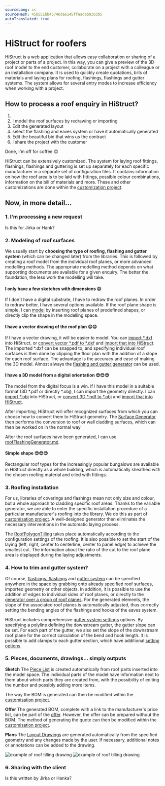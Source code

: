 ```yaml
---
sourceLang: cs
sourceHash: 45b551bb45740da6145ffeadb59303b5
autoTranslated: true
---
```



# HiStruct for roofers

HiStruct is a web application that allows easy collaboration or sharing of a project or parts of a project. In this way, you can give a preview of the 3D roof model to the end customer, collaborate on a project with a colleague or an installation company.
It is used to quickly create quotations, bills of materials and laying plans for roofing, flashings, flashings and gutter systems. The system allows for several entry modes to increase efficiency when working with a project.

## How to process a roof enquiry in HiStruct?

1.
1. I model the roof surfaces by redrawing or importing
1. Edit the generated layout
1. select the flashing and eaves system or have it automatically generated
1. Edit the beautiful bid that wins us the contract
1. I share the project with the customer

Done, I'm off for coffee 😊

HiStruct can be extensively customized. The system for laying roof fittings, flashings, flashings and guttering is set up separately for each specific manufacturer in a separate set of configuration files. It contains information on how the roof area is to be laid with fittings, possible colour combinations, information on the bill of materials and more. These and other customizations are done within the [customization project](customisationProject.md).

## Now, in more detail...

### 1. I'm processing a new request

Is this for Jirka or Hank?

### 2. Modeling of roof surfaces

We usually start by **choosing the type of roofing, flashing and gutter system** (which can be changed later) from the libraries. This is followed by creating a roof model from the individual roof planes, or more advanced modelling methods. The appropriate modelling method depends on what supporting documents are available for a given enquiry. The better the foundation, the less work the modelling will take.

#### **I only have a few sketches with dimensions 😊**

If I don't have a digital substrate, I have to redraw the roof planes. In order to redraw better, I have several options available. If the roof plane shape is simple, I can [model](modellingRoofs.md) by inserting roof planes of predefined shapes, or directly clip the shape in the modelling space.

#### **I have a vector drawing of the roof plan 😊😊**

If I have a vector drawing, it will be easier to model. You can [import *.dxf](importDxf.md) into HiStruct, or [convert vector *.pdf to *.dxf](convertPdfToDxf.md) and [import that into HiStruct](importDxf.md). The imported *.dxf can be snapped to, and specifying individual roof surfaces is then done by clipping the floor plan with the addition of a slope for each roof surface. The advantage is the accuracy and ease of making the 3D model. Almost always the [flashing and gutter generator](roofFlashingGenerator.md) can be used.

#### **I have a 3D model from a digital orientation 😊😊😊**

The model from the digital focus is a win. If I have this model in a suitable format (3D *.pdf or directly *.obj), I can import the geometry directly. I can [import *.obj](importObj.md) into HiStruct, or [convert 3D *.pdf to *.obj](convert3dPdfToObj.md) and [import that into HiStruct](importObj.md).

After importing, HiStruct will offer recognized surfaces from which you can choose how to convert them to HiStruct geometry. The [Surface Generator](roofPolygonGenerator.md) then performs the conversion to roof or wall cladding surfaces, which can then be worked on in the normal way

After the roof surfaces have been generated, I can use [roofFlashingGenerator.md](roofFlashingGenerator.md).

#### **Simple shape 😊😊😊**

Rectangular roof types for the increasingly popular bungalows are available in HiStruct directly as a whole building, which is automatically sheathed with the chosen roofing material and oiled with fittings.

### 3. Roofing installation

For us, libraries of coverings and flashings mean not only size and colour, but a whole approach to cladding specific roof areas. Thanks to the variable generator, we are able to enter the specific installation procedure of a particular manufacturer's roofing into the library. We do this as part of [customisation project](customisationProject.md). A well-designed generator then eliminates the necessary interventions in the automatic laying process.

The [RoofPolygonTilling](roofPolygonTillingOptions.md) takes place automatically according to the configuration settings of the roofing. It is also possible to set the start of the laying (left, right, center to centerline, center to panel edge) to achieve the smallest cut. The information about the ratio of the cut to the roof plane area is displayed during the laying adjustments.

### 4. How to trim and gutter system?

Of course, [flashings, flashings](roofFlashingOptions.md) and [gutter system](roofFlashingGutterOptions.md) can be specified anywhere in the space by grabbing onto already specified roof surfaces, imported geometry or other objects. In addition, it is possible to use the addition of edges to individual sides of roof planes, or directly to the [generator over a group of roof planes](roofFlashingGenerator.md). For the generated elements, the slope of the associated roof planes is automatically adjusted, thus correctly setting the bending angles of the flashings and hooks of the eaves system.

HiStruct includes comprehensive [gutter system settings](roofFlashingGutterOptions.md) options. By specifying a polyline defining the downstream gutter, the gutter slope can be set. For each part of the gutter, we also set the slope of the downstream roof plane for the correct calculation of the bend and hook length. It is possible to add clamps to each gutter section, which have additional [setting options](roofFlashingGutterOptions.md).

### 5. Pieces, documents, drawings... simply outputs

**Sketch**
The [Piece List](roofBom.md) is created automatically from roof parts inserted into the model space. The individual parts of the model have information next to them about which parts they are created from, with the possibility of editing the number and possibly adding more items.

The way the BOM is generated can then be modified within the [customisation project](customisationProject.md).

**Offer**
The generated BOM, complete with a link to the manufacturer's price list, can be part of the [offer](roofQuote.md). However, the offer can be prepared without the BOM. The method of generating the quote can then be modified within the [customisation project](customisationProject.md).

**Plans**
The [Layout Drawings](roofPolygonTillingDrawing.md) are generated automatically from the specified geometry and any changes made by the user. If necessary, additional notes or annotations can be added to the drawing.

![example of roof tilling drawing](img\roofTillingPlane1.png)
![example of roof tilling drawing](img\roofTillingPlane2.png)

### 6. Sharing with the client

Is this written by Jirka or Hanka?